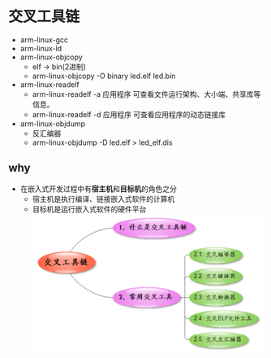 # 交叉工具链
- arm-linux-gcc
- arm-linux-ld
- arm-linux-objcopy
	- elf -> bin(2进制)
	- arm-linux-objcopy -O binary led.elf led.bin
- arm-linux-readelf
	- arm-linux-readelf -a 应用程序    可查看文件运行架构、大小端、共享库等信息。
	- arm-linux-readelf -d 应用程序    可查看应用程序的动态链接库
- arm-linux-objdump
	- 反汇编器
	- arm-linux-objdump -D led.elf > led_elf.dis

## why
- 在嵌入式开发过程中有**宿主机**和**目标机**的角色之分
	- 宿主机是执行编译、链接嵌入式软件的计算机
	- 目标机是运行嵌入式软件的硬件平台  
![](../photo/Pasted%20image%2020230421103427.png)
